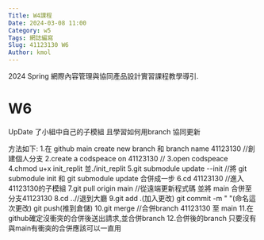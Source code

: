 ```yaml
---
Title: W4課程 
Date: 2024-03-08 11:00
Category: w5
Tags: 網誌編寫
Slug: 41123130 W6
Author: kmol
---
```


2024 Spring 網際內容管理與協同產品設計實習課程教學導引.

<!-- PELICAN_END_SUMMARY -->

# W6
UpDate 了小組中自己的子模組 且學習如何用branch 協同更新

方法如下:
1.在 github main create new branch 和 branch name 41123130 //創建個人分支
2.create a codspeace on 41123130 //
3.open codspeace
4.chmod u+x init_replit 並./init_replit
5.git submodule update --init //將 git submodule init 和 git submodule update 合併成一步
6.cd 41123130 //進入41123130的子模組
7.git pull origin main //從遠端更新程式碼 並將 main 合併至分支41123130
8.cd ..//退到大廳
9.git add .(加入更改) git commit -m " "(命名這次更改) git push(推到倉儲)
10.git merge //合併branch 41123130 至 main
11.在github確定沒衝突的合併後送出請求,並合併branch
12.合併後的branch 只要沒有與main有衝突的合併應該可以一直用